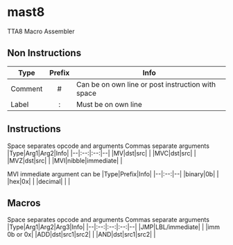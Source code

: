 # mast8
TTA8 Macro Assembler
## Non Instructions
|Type|Prefix|Info|
|--|:--:|--|
|Comment|#|Can be on own line or post instruction with space|
|Label|:|Must be on own line
## Instructions
Space separates opcode and arguments
Commas separate arguments
|Type|Arg1|Arg2|Info|
|--|:--:|:--:|--|
|MV|dst|src|  |
|MVC|dst|src|  |
|MVZ|dst|src|  |
|MVI|nibble|immediate|  |

MVI immediate argument can be
|Type|Prefix|Info|
|--|:--:|--|
|binary|0b|  |
|hex|0x|  |
|decimal|  |  |

## Macros
Space separates opcode and arguments
Commas separate arguments
|Type|Arg1|Arg2|Arg3|Info|
|--|:--:|:--:|:--:|--|
|JMP|LBL/immediate|  |  |imm 0b or 0x|
|ADD|dst|src1|src2|  |
|AND|dst|src1|src2|  |
